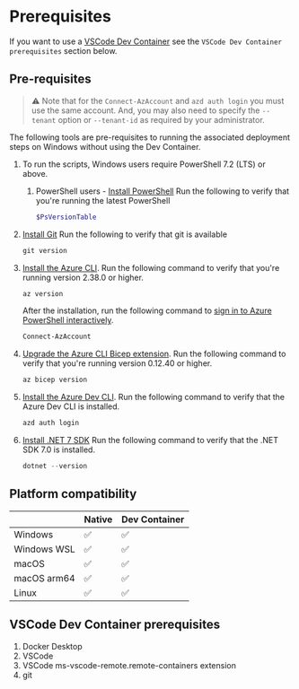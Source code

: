 # Prerequisites

 If you want to use a [VSCode Dev Container](https://code.visualstudio.com/docs/devcontainers/containers#_system-requirements) see the `VSCode Dev Container prerequisites` section below.


## Pre-requisites

> ⚠️ Note that for the `Connect-AzAccount` and `azd auth login` you must use the same account. And, you may also need to specify the `--tenant` option or `--tenant-id` as required by your administrator.

The following tools are pre-requisites to running the associated deployment steps on Windows without using the Dev Container.

1. To run the scripts, Windows users require PowerShell 7.2 (LTS) or above.

   1. PowerShell users - [Install PowerShell](https://learn.microsoft.com/powershell/scripting/install/installing-powershell-on-windows)
       Run the following to verify that you're running the latest PowerShell
   
       ```ps1
       $PsVersionTable
       ```

1. [Install Git](https://github.com/git-guides/install-git)
    Run the following to verify that git is available
    ```ps1
    git version
    ```

1. [Install the Azure CLI](https://docs.microsoft.com/cli/azure/install-azure-cli).
    Run the following command to verify that you're running version
    2.38.0 or higher.

    ```ps1
    az version
    ```
    
    After the installation, run the following command to [sign in to Azure PowerShell interactively](https://learn.microsoft.com/powershell/azure/authenticate-interactive).

    ```ps1
    Connect-AzAccount
    ```
1. [Upgrade the Azure CLI Bicep extension](https://learn.microsoft.com/azure/azure-resource-manager/bicep/install#azure-cli).
    Run the following command to verify that you're running version 0.12.40 or higher.

    ```ps1
    az bicep version
    ```

1. [Install the Azure Dev CLI](https://learn.microsoft.com/azure/developer/azure-developer-cli/install-azd).
    Run the following command to verify that the Azure Dev CLI is installed.

    ```ps1
    azd auth login
    ```

1. [Install .NET 7 SDK](https://dotnet.microsoft.com/download/dotnet/7.0)
    Run the following command to verify that the .NET SDK 7.0 is installed.
    ```ps1
    dotnet --version
    ```

## Platform compatibility

|             |  Native   | Dev Container |
|-------------|-----------|--------------|
| Windows     |    ✅     |      ✅      |
| Windows WSL |    ✅     |      ✅      |
| macOS       |    ✅     |      ✅      |
| macOS arm64 |    ✅     |      ✅      |
| Linux       |    ✅     |      ✅      |

## VSCode Dev Container prerequisites

1. Docker Desktop
1. VSCode
1. VSCode ms-vscode-remote.remote-containers extension
1. git